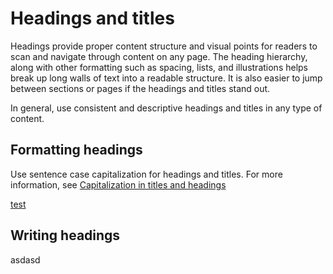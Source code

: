 # Headings and titles

Headings provide proper content structure and visual points for readers to scan and navigate through content on any page. The heading hierarchy, along with other formatting such as spacing, lists, and illustrations helps break up long walls of text into a readable structure. It is also easier to jump between sections or pages if the headings and titles stand out.

In general, use consistent and descriptive headings and titles in any type of content.

## Formatting headings

Use sentence case capitalization for headings and titles. For more information, see [Capitalization in titles and headings](/3-language-and-grammar/capitalization.md#capitalization-in-titles-and-headings)

[test](#writing-headings)

## Writing headings
asdasd
